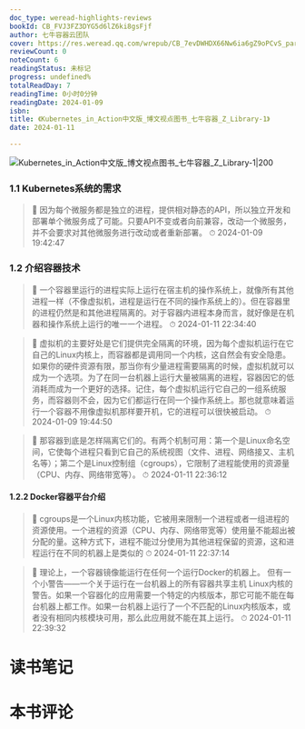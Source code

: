 ```yaml
---
doc_type: weread-highlights-reviews
bookId: CB_FVJ3FZ3DYG5d6lZ6ki8gsFjf
author: 七牛容器云团队
cover: https://res.weread.qq.com/wrepub/CB_7evDWHDX66Nw6ia6gZ9oPCvS_parsecover
reviewCount: 0
noteCount: 6
readingStatus: 未标记
progress: undefined%
totalReadDay: 7
readingTime: 0小时0分钟
readingDate: 2024-01-09
isbn: 
title: 《Kubernetes_in_Action中文版_博文视点图书_七牛容器_Z_Library-1》
date: 2024-01-11

---
```


![ Kubernetes_in_Action中文版_博文视点图书_七牛容器_Z_Library-1|200](https://res.weread.qq.com/wrepub/CB_7evDWHDX66Nw6ia6gZ9oPCvS_parsecover)


### 1.1 Kubernetes系统的需求

> 📌 因为每个微服务都是独⽴的进程，提供相对静态的API，所以独⽴开发和部署单个微服务成了可能。只要API不变或者向前兼容，改动⼀个微服务，并不会要求对其他微服务进⾏改动或者重新部署。 
> ⏱ 2024-01-09 19:42:47 

### 1.2 介绍容器技术

> 📌 ⼀个容器⾥运⾏的进程实际上运⾏在宿主机的操作系统上，就像所有其他进程⼀样（不像虚拟机，进程是运⾏在不同的操作系统上的）。但在容器⾥的进程仍然是和其他进程隔离的。对于容器内进程本⾝⽽⾔，就好像是在机器和操作系统上运⾏的唯⼀⼀个进程。 
> ⏱ 2024-01-11 22:34:40 

> 📌 虚拟机的主要好处是它们提供完全隔离的环境，因为每个虚拟机运⾏在它⾃⼰的Linux内核上，⽽容器都是调⽤同⼀个内核，这⾃然会有安全隐患。如果你的硬件资源有限，那当你有少量进程需要隔离的时候，虚拟机就可以成为⼀个选项。为了在同⼀台机器上运⾏⼤量被隔离的进程，容器因它的低消耗⽽成为⼀个更好的选择。记住，每个虚拟机运⾏它⾃⼰的⼀组系统服务，⽽容器则不会，因为它们都运⾏在同⼀个操作系统上。那也就意味着运⾏⼀个容器不⽤像虚拟机那样要开机，它的进程可以很快被启动。 
> ⏱ 2024-01-09 19:44:50 

> 📌 那容器到底是怎样隔离它们的。有两个机制可⽤：第⼀个是Linux命名空间，它使每个进程只看到它⾃⼰的系统视图（⽂件、进程、⽹络接⼜、主机名等）；第⼆个是Linux控制组（cgroups），它限制了进程能使⽤的资源量（CPU、内存、⽹络带宽等）。 
> ⏱ 2024-01-11 22:36:12 

#### 1.2.2 Docker容器平台介绍

> 📌 cgroups是⼀个Linux内核功能，它被⽤来限制⼀个进程或者⼀组进程的资源使⽤。⼀个进程的资源（CPU、内存、⽹络带宽等）使⽤量不能超出被分配的量。这种⽅式下，进程不能过分使⽤为其他进程保留的资源，这和进程运⾏在不同的机器上是类似的 
> ⏱ 2024-01-11 22:37:14 

> 📌 理论上，⼀个容器镜像能运⾏在任何⼀个运⾏Docker的机器上。
但有⼀个⼩警告——⼀个关于运⾏在⼀台机器上的所有容器共享主机 Linux内核的警告。如果⼀个容器化的应⽤需要⼀个特定的内核版本，那它可能不能在每台机器上都⼯作。如果⼀台机器上运⾏了⼀个不匹配的Linux内核版本，或者没有相同内核模块可⽤，那么此应⽤就不能在其上运⾏。 
> ⏱ 2024-01-11 22:39:32 


# 读书笔记


# 本书评论
